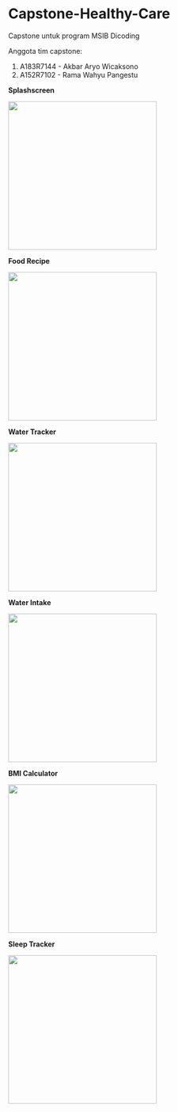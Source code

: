 # Capstone-Healthy-Care
Capstone untuk program MSIB Dicoding

Anggota tim capstone:
1. A183R7144 - Akbar Aryo Wicaksono
2. A152R7102 - Rama Wahyu Pangestu

**Splashscreen**

<img src="/screenshots/splashscreen.jpeg" width="300">

**Food Recipe**

<img src="/screenshots/food recipe.jpeg" width="300">

**Water Tracker**

<img src="/screenshots/water tracker.jpeg" width="300">

**Water Intake**

<img src="/screenshots/water intake.jpeg" width="300">

**BMI Calculator**

<img src="/screenshots/bmicalc.jpeg" width="300">

**Sleep Tracker**

<img src="/screenshots/sleep tracker.jpeg" width="300">

